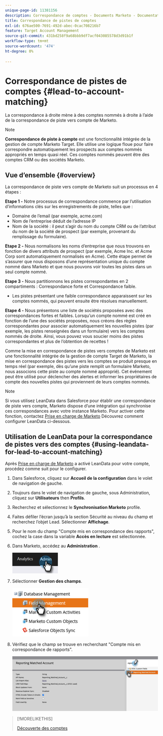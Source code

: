 ```yaml
---
unique-page-id: 11381156
description: Correspondance de comptes - Documents Marketo - Documentation du produit
title: Correspondance de pistes de comptes
exl-id: 676ae500-7691-492d-abec-0cac708216b7
feature: Target Account Management
source-git-commit: 431bd258f9a68bbb9df7acf043085578d3d91b1f
workflow-type: tm+mt
source-wordcount: '474'
ht-degree: 0%

---
```


# Correspondance de pistes de comptes {#lead-to-account-matching}

La correspondance à droite mène à des comptes nommés à droite à l’aide de la correspondance de piste vers compte de Marketo.

>[!NOTE]
>
>**Correspondance de piste à compte** est une fonctionnalité intégrée de la gestion de compte Marketo Target. Elle utilise une logique floue pour faire correspondre automatiquement les prospects aux comptes nommés appropriés en temps quasi réel. Ces comptes nommés peuvent être des comptes CRM ou des sociétés Marketo.

## Vue d’ensemble {#overview}

La correspondance de piste vers compte de Marketo suit un processus en 4 étapes :

**Etape 1 -** Notre processus de correspondance commence par l’utilisation d’informations clés sur les enregistrements de piste, telles que :

* Domaine de l’email (par exemple, acme.com)
* Nom de l’entreprise déduit de l’adresse IP
* Nom de la société : il peut s’agir du nom du compte CRM ou de l’attribut du nom de la société de prospect (par exemple, provenant du remplissage du formulaire).

**Etape 2 -** Nous normalisons les noms d’entreprise que nous trouvons en fonction de divers attributs de prospect (par exemple, Acme Inc. et Acme Corp sont automatiquement normalisés en Acme). Cette étape permet de s’assurer que nous disposons d’une représentation unique du compte nommé dans Marketo et que nous pouvons voir toutes les pistes dans un seul compte nommé.

**Etape 3 -** Nous partitionnons les pistes correspondantes en 2 compartiments : Correspondance forte et Correspondance faible.

* Les pistes présentant une faible correspondance apparaissent sur les comptes nommés, qui peuvent ensuite être résolues manuellement.

**Etape 4 -** Nous présentons une liste de sociétés proposées avec des correspondances fortes et faibles. Lorsqu’un compte nommé est créé en fonction de l’une des sociétés proposées, nous créons des règles correspondantes pour associer automatiquement les nouvelles pistes (par exemple, les pistes renseignées dans un formulaire) vers les comptes nommés de droite. Ainsi, vous pouvez vous soucier moins des pistes correspondantes et plus de l’obtention de recettes !

Comme la mise en correspondance de pistes vers comptes de Marketo est une fonctionnalité intégrée de la gestion de compte Target de Marketo, la mise en correspondance des pistes vers les comptes se produit presque en temps réel (par exemple, dès qu’une piste remplit un formulaire Marketo, nous associons cette piste au compte nommé approprié). Cet événement peut être utilisé pour déclencher des alertes et informer les propriétaires de compte des nouvelles pistes qui proviennent de leurs comptes nommés.

>[!NOTE]
>
>Si vous utilisez LeanData dans Salesforce pour établir une correspondance de piste vers compte, Marketo dispose d’une intégration qui synchronise ces correspondances avec votre instance Marketo. Pour activer cette fonction, contactez [Prise en charge de Marketo](https://nation.marketo.com/t5/Support/ct-p/Support) Découvrez comment configurer LeanData ci-dessous.

## Utilisation de LeanData pour la correspondance de pistes vers des comptes {#using-leandata-for-lead-to-account-matching}

Après [Prise en charge de Marketo](https://nation.marketo.com/t5/Support/ct-p/Support) a activé LeanData pour votre compte, procédez comme suit pour le configurer.

1. Dans Salesforce, cliquez sur **Accueil de la configuration** dans le volet de navigation de gauche.

1. Toujours dans le volet de navigation de gauche, sous Administration, cliquez sur **Utilisateurs** then **Profils**.

1. Recherchez et sélectionnez le **Synchronisation Marketo** profile.

1. Faites défiler l’écran jusqu’à la section Sécurité au niveau du champ et recherchez l’objet Lead. Sélectionner **Affichage**.

1. Pour le nom du champ &quot;Compte mis en correspondance des rapports&quot;, cochez la case dans la variable **Accès en lecture** est sélectionnée.

1. Dans Marketo, accédez au **Administration** .

   ![](assets/lead-to-account-matching-1.png)

1. Sélectionner **Gestion des champs**.

   ![](assets/lead-to-account-matching-2.png)

1. Vérifiez que le champ se trouve en recherchant &quot;Compte mis en correspondance de rapports&quot;.

   ![](assets/lead-to-account-matching-3.png)

>[!MORELIKETHIS]
>
>[Découverte des comptes](/help/marketo/product-docs/target-account-management/target/named-accounts/discover-accounts.md)
